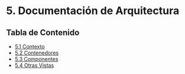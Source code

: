 # 5. Documentación de Arquitectura

## Tabla de Contenido

- [5.1 Contexto](./5.1/5.1.md)
- [5.2 Contenedores](./5.2/5.2.md)
- [5.3 Componentes](./5.3/5.3.md)
- [5.4 Otras Vistas](./5.4/5.4.md)
